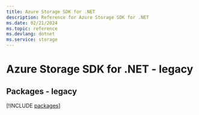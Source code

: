 ```yaml
---
title: Azure Storage SDK for .NET
description: Reference for Azure Storage SDK for .NET
ms.date: 02/21/2024
ms.topic: reference
ms.devlang: dotnet
ms.service: storage
---
```

# Azure Storage SDK for .NET - legacy
## Packages - legacy
[!INCLUDE [packages](storage-index.md)]